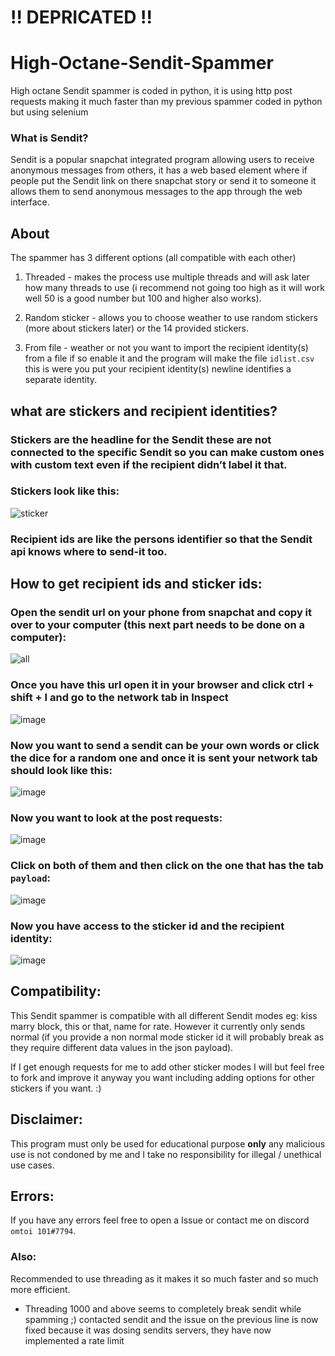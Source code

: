 # !! DEPRICATED !!



# High-Octane-Sendit-Spammer
High octane Sendit spammer is coded in python, it is using http post requests making it much faster than my previous spammer coded in python but using selenium

### What is Sendit?
Sendit is a popular snapchat integrated program allowing users to receive anonymous messages from others, it has a web based element where if people put the Sendit link on there snapchat story or send it to someone it allows them to send anonymous messages to the app through the web interface.

## About
The spammer has 3 different options (all compatible with each other)
1. Threaded - makes the process use multiple threads and will ask later how many threads to use (i recommend not going too high as it will work well 50 is a good number but 100 and higher also works).

2. Random sticker - allows you to choose weather to use random stickers (more about stickers later) or the 14 provided stickers.

3. From file - weather or not you want to import the recipient identity(s) from a file if so enable it and the program will make the file ` idlist.csv ` this is were you put your recipient identity(s) newline identifies a separate identity.

## what are stickers and recipient identities?
### Stickers are the headline for the Sendit these are not connected to the specific Sendit so you can make custom ones with custom text even if the recipient didn’t label it that.
### Stickers look like this: 
![sticker](https://user-images.githubusercontent.com/83868916/150907225-f49dfdd3-b3c0-42a1-8ecd-c702026437ff.png)

### Recipient ids are like the persons identifier so that the Sendit api knows where to send-it too.
## How to get recipient ids and sticker ids:
### Open the sendit url on your phone from snapchat and copy it over to your computer (this next part needs to be done on a computer):
![all](https://user-images.githubusercontent.com/83868916/127986071-4a739001-bfdf-4ef5-bf8d-0a5a4ea90f42.png)

### Once you have this url open it in your browser and click ctrl + shift + I and go to the network tab in Inspect
![image](https://user-images.githubusercontent.com/83868916/150907943-4612d4e8-9024-4bce-919d-c1c4c36ad28d.png)

### Now you want to send a sendit can be your own words or click the dice for a random one and once it is sent your network tab should look like this:
![image](https://user-images.githubusercontent.com/83868916/150908226-2a32ed90-a4b1-4fc5-9c81-49858651920a.png)

### Now you want to look at the post requests:
![image](https://user-images.githubusercontent.com/83868916/150908617-c33544da-3f64-4ab2-9172-9518aab7309d.png)

### Click on both of them and then click on the one that has the tab `payload`:
![image](https://user-images.githubusercontent.com/83868916/150908874-031d4eb6-9aa9-4539-8c53-bd7584b16581.png)

### Now you have access to the sticker id and the recipient identity:
![image](https://user-images.githubusercontent.com/83868916/150909414-640b1743-7acf-45da-81bb-693ab84d1ac4.png)

## Compatibility:
This Sendit spammer is compatible with all different Sendit modes eg: kiss marry block, this or that, name for rate.
However it currently only sends normal (if you provide a non normal mode sticker id it will probably break as they require different data values in the json payload).

If I get enough requests for me to add other sticker modes I will but feel free to fork and improve it anyway you want including adding options for other stickers if you want. :)

## Disclaimer:
This program must only be used for educational purpose **only** any malicious use is not condoned by me and I take no responsibility for illegal / unethical use cases.

## Errors:
If you have any errors feel free to open a Issue or contact me on discord `omtoi 101#7794`.

### Also:
Recommended to use threading as it makes it so much faster and so much more efficient.

- Threading 1000 and above seems to completely break sendit while spamming ;)
contacted sendit and the issue on the previous line is now fixed because it was dosing sendits servers, they have now implemented a rate limit 
